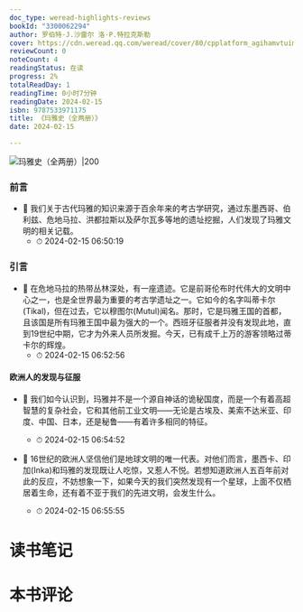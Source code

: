 ```yaml
---
doc_type: weread-highlights-reviews
bookId: "3300062294"
author: 罗伯特·J.沙雷尔 洛·P.特拉克斯勒
cover: https://cdn.weread.qq.com/weread/cover/80/cpplatform_agihamvtuimhxmoirz8bwe/t7_cpplatform_agihamvtuimhxmoirz8bwe1687259550.jpg
reviewCount: 0
noteCount: 4
readingStatus: 在读
progress: 2%
totalReadDay: 1
readingTime: 0小时7分钟
readingDate: 2024-02-15
isbn: 9787533971175
title: 《玛雅史（全两册）》
date: 2024-02-15

---
```


![ 玛雅史（全两册）|200](https://cdn.weread.qq.com/weread/cover/80/cpplatform_agihamvtuimhxmoirz8bwe/t7_cpplatform_agihamvtuimhxmoirz8bwe1687259550.jpg)


### 前言


- 📌 我们关于古代玛雅的知识来源于百余年来的考古学研究，通过东墨西哥、伯利兹、危地马拉、洪都拉斯以及萨尔瓦多等地的遗址挖掘，人们发现了玛雅文明的相关记载。 
    - ⏱ 2024-02-15 06:50:19 
### 引言


- 📌 在危地马拉的热带丛林深处，有一座遗迹。它是前哥伦布时代伟大的文明中心之一，也是全世界最为重要的考古学遗址之一。它如今的名字叫蒂卡尔(Tikal)，但在过去，它以穆图尔(Mutul)闻名。那时，它是玛雅王国的首都，且该国是所有玛雅王国中最为强大的一个。西班牙征服者并没有发现此地，直到19世纪中期，它才为外来人员所发掘。今天，已有成千上万的游客领略过蒂卡尔的辉煌。 
    - ⏱ 2024-02-15 06:52:56 
#### 欧洲人的发现与征服


- 📌 我们如今认识到，玛雅并不是一个源自神话的诡秘国度，而是一个有着高超智慧的复杂社会，它和其他前工业文明——无论是古埃及、美索不达米亚、印度、中国、日本，还是秘鲁——有着许多相同的特征。 
    - ⏱ 2024-02-15 06:54:52 

- 📌 16世纪的欧洲人坚信他们是地球文明的唯一代表。对他们而言，墨西卡、印加(Inka)和玛雅的发现既让人吃惊，又惹人不悦。若想知道欧洲人五百年前对此的反应，不妨想象一下，如果今天的我们突然发现有一个星球，上面不仅栖居着生命，还有着不亚于我们的先进文明，会发生什么。 
    - ⏱ 2024-02-15 06:55:55 

# 读书笔记


# 本书评论
